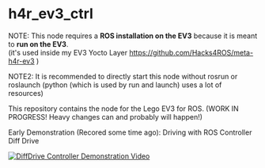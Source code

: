 # h4r_ev3_ctrl

NOTE: This node requires a **ROS installation on the EV3** because it is meant to **run on the EV3**.  
(it's used inside my EV3 Yocto Layer https://github.com/Hacks4ROS/meta-h4r-ev3 )  
  

NOTE2: It is recommended to directly start this node without rosrun or roslaunch (python (which is used by run and launch) uses a lot of resources)

This repository contains the node for the Lego EV3 for ROS.
(WORK IN PROGRESS! Heavy changes can and probably will happen!)

Early Demonstration (Recored some time ago): Driving with ROS Controller Diff Drive

[![DiffDrive Controller Demonstration Video](http://img.youtube.com/vi/PqFPvFhTMqk/0.jpg)](http://www.youtube.com/watch?v=PqFPvFhTMqk) 
